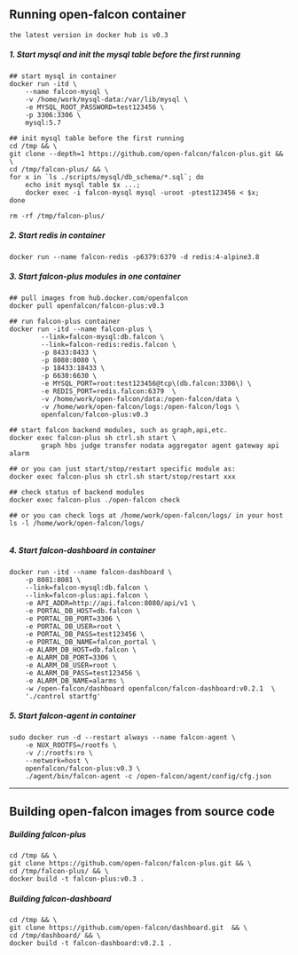 ## Running open-falcon container

`the latest version in docker hub is v0.3`

##### 1. Start mysql and init the mysql table before the first running

```
## start mysql in container
docker run -itd \
    --name falcon-mysql \
    -v /home/work/mysql-data:/var/lib/mysql \
    -e MYSQL_ROOT_PASSWORD=test123456 \
    -p 3306:3306 \
    mysql:5.7

## init mysql table before the first running
cd /tmp && \
git clone --depth=1 https://github.com/open-falcon/falcon-plus.git && \
cd /tmp/falcon-plus/ && \
for x in `ls ./scripts/mysql/db_schema/*.sql`; do
    echo init mysql table $x ...;
    docker exec -i falcon-mysql mysql -uroot -ptest123456 < $x;
done

rm -rf /tmp/falcon-plus/
```

##### 2. Start redis in container

```
docker run --name falcon-redis -p6379:6379 -d redis:4-alpine3.8
```

##### 3. Start falcon-plus modules in one container

```
## pull images from hub.docker.com/openfalcon
docker pull openfalcon/falcon-plus:v0.3

## run falcon-plus container
docker run -itd --name falcon-plus \
        --link=falcon-mysql:db.falcon \
        --link=falcon-redis:redis.falcon \
        -p 8433:8433 \
        -p 8080:8080 \
        -p 18433:18433 \
        -p 6630:6630 \
        -e MYSQL_PORT=root:test123456@tcp\(db.falcon:3306\) \
        -e REDIS_PORT=redis.falcon:6379  \
        -v /home/work/open-falcon/data:/open-falcon/data \
        -v /home/work/open-falcon/logs:/open-falcon/logs \
        openfalcon/falcon-plus:v0.3

## start falcon backend modules, such as graph,api,etc.
docker exec falcon-plus sh ctrl.sh start \
        graph hbs judge transfer nodata aggregator agent gateway api alarm

## or you can just start/stop/restart specific module as: 
docker exec falcon-plus sh ctrl.sh start/stop/restart xxx

## check status of backend modules
docker exec falcon-plus ./open-falcon check

## or you can check logs at /home/work/open-falcon/logs/ in your host
ls -l /home/work/open-falcon/logs/
    
```

##### 4. Start falcon-dashboard in container

```
docker run -itd --name falcon-dashboard \
    -p 8081:8081 \
    --link=falcon-mysql:db.falcon \
    --link=falcon-plus:api.falcon \
    -e API_ADDR=http://api.falcon:8080/api/v1 \
    -e PORTAL_DB_HOST=db.falcon \
    -e PORTAL_DB_PORT=3306 \
    -e PORTAL_DB_USER=root \
    -e PORTAL_DB_PASS=test123456 \
    -e PORTAL_DB_NAME=falcon_portal \
    -e ALARM_DB_HOST=db.falcon \
    -e ALARM_DB_PORT=3306 \
    -e ALARM_DB_USER=root \
    -e ALARM_DB_PASS=test123456 \
    -e ALARM_DB_NAME=alarms \
    -w /open-falcon/dashboard openfalcon/falcon-dashboard:v0.2.1  \
    './control startfg'
```

##### 5. Start falcon-agent in container

```
sudo docker run -d --restart always --name falcon-agent \
    -e NUX_ROOTFS=/rootfs \
    -v /:/rootfs:ro \
    --network=host \
    openfalcon/falcon-plus:v0.3 \
    ./agent/bin/falcon-agent -c /open-falcon/agent/config/cfg.json
```

----

## Building open-falcon images from source code

##### Building falcon-plus

```
cd /tmp && \
git clone https://github.com/open-falcon/falcon-plus.git && \
cd /tmp/falcon-plus/ && \
docker build -t falcon-plus:v0.3 .
```

##### Building falcon-dashboard

```
cd /tmp && \
git clone https://github.com/open-falcon/dashboard.git  && \
cd /tmp/dashboard/ && \
docker build -t falcon-dashboard:v0.2.1 .
```
